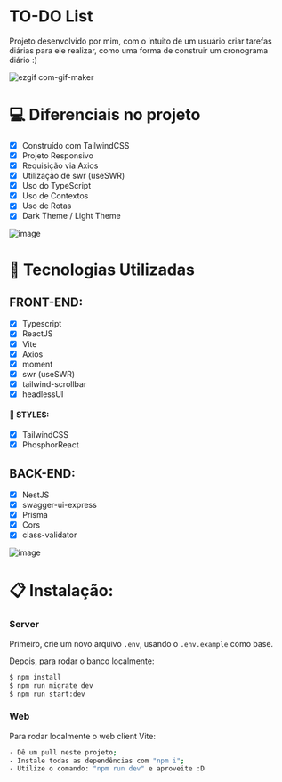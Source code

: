 # TO-DO List

Projeto desenvolvido por mim, com o intuito de um usuário criar tarefas diárias para ele realizar, como uma forma de construir um cronograma diário :)

![ezgif com-gif-maker](https://user-images.githubusercontent.com/104099580/213275887-267d59e6-aa94-4f10-8bce-5e7d88735014.gif)

# 💻 Diferenciais no projeto

- [x] Construído com TailwindCSS
- [x] Projeto Responsivo
- [x] Requisição via Axios
- [x] Utilização de swr (useSWR)
- [x] Uso do TypeScript
- [x] Uso de Contextos
- [x] Uso de Rotas
- [x] Dark Theme / Light Theme

![image](https://user-images.githubusercontent.com/104099580/213275978-06de9edc-4a3c-4456-b1ff-26f9c62199be.png)

# 🚀 Tecnologias Utilizadas

  ## FRONT-END:
   - [x] Typescript
   - [x] ReactJS
   - [x] Vite
   - [x] Axios
   - [x] moment
   - [x] swr (useSWR)
   - [x] tailwind-scrollbar
   - [x] headlessUI

  #### 🎨 STYLES:
   - [x] TailwindCSS
   - [x] PhosphorReact
 
  ## BACK-END:
   - [X] NestJS
   - [x] swagger-ui-express
   - [x] Prisma
   - [x] Cors
   - [x] class-validator

   ![image](https://user-images.githubusercontent.com/104099580/213275252-eb02b5eb-ba59-4ac6-aacd-329d98ed6649.png)

# 📋 Instalação:

### Server

Primeiro, crie um novo arquivo ``.env``, usando o `.env.example` como base.

Depois, para rodar o banco localmente:
```sh
$ npm install
$ npm run migrate dev
$ npm run start:dev
```

### Web

Para rodar localmente o web client Vite:
```sh
- Dê um pull neste projeto;
- Instale todas as dependências com "npm i";
- Utilize o comando: "npm run dev" e aproveite :D
```
